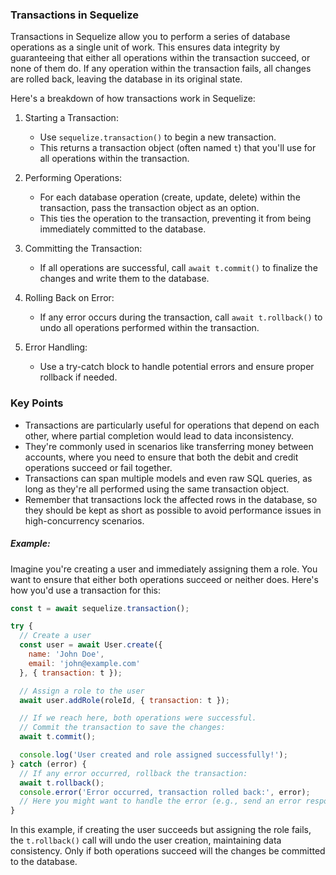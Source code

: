 
### Transactions in Sequelize

Transactions in Sequelize allow you to perform a series of database operations as a single unit of work. This ensures data integrity by guaranteeing that either all operations within the transaction succeed, or none of them do. If any operation within the transaction fails, all changes are rolled back, leaving the database in its original state.

Here's a breakdown of how transactions work in Sequelize:

1. Starting a Transaction:
   - Use `sequelize.transaction()` to begin a new transaction.
   - This returns a transaction object (often named `t`) that you'll use for all operations within the transaction.

2. Performing Operations:
   - For each database operation (create, update, delete) within the transaction, pass the transaction object as an option.
   - This ties the operation to the transaction, preventing it from being immediately committed to the database.

3. Committing the Transaction:
   - If all operations are successful, call `await t.commit()` to finalize the changes and write them to the database.

4. Rolling Back on Error:
   - If any error occurs during the transaction, call `await t.rollback()` to undo all operations performed within the transaction.

5. Error Handling:
   - Use a try-catch block to handle potential errors and ensure proper rollback if needed.

### Key Points

- Transactions are particularly useful for operations that depend on each other, where partial completion would lead to data inconsistency.
- They're commonly used in scenarios like transferring money between accounts, where you need to ensure that both the debit and credit operations succeed or fail together.
- Transactions can span multiple models and even raw SQL queries, as long as they're all performed using the same transaction object.
- Remember that transactions lock the affected rows in the database, so they should be kept as short as possible to avoid performance issues in high-concurrency scenarios.

##### Example:

Imagine you're creating a user and immediately assigning them a role. You want to ensure that either both operations succeed or neither does. Here's how you'd use a transaction for this:

```javascript
const t = await sequelize.transaction();

try {
  // Create a user
  const user = await User.create({ 
    name: 'John Doe', 
    email: 'john@example.com' 
  }, { transaction: t });

  // Assign a role to the user
  await user.addRole(roleId, { transaction: t });

  // If we reach here, both operations were successful.
  // Commit the transaction to save the changes:
  await t.commit();

  console.log('User created and role assigned successfully!');
} catch (error) {
  // If any error occurred, rollback the transaction:
  await t.rollback();
  console.error('Error occurred, transaction rolled back:', error);
  // Here you might want to handle the error (e.g., send an error response)
}
```

In this example, if creating the user succeeds but assigning the role fails, the `t.rollback()` call will undo the user creation, maintaining data consistency. Only if both operations succeed will the changes be committed to the database.
